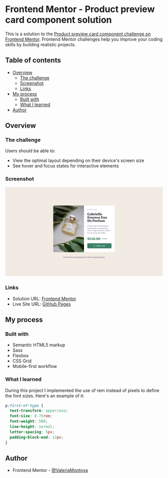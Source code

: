 # Frontend Mentor - Product preview card component solution

This is a solution to the [Product preview card component challenge on Frontend Mentor](https://www.frontendmentor.io/challenges/product-preview-card-component-GO7UmttRfa). Frontend Mentor challenges help you improve your coding skills by building realistic projects. 

## Table of contents

- [Overview](#overview)
  - [The challenge](#the-challenge)
  - [Screenshot](#screenshot)
  - [Links](#links)
- [My process](#my-process)
  - [Built with](#built-with)
  - [What I learned](#what-i-learned)
- [Author](#author)

## Overview

### The challenge

Users should be able to:

- View the optimal layout depending on their device's screen size
- See hover and focus states for interactive elements

### Screenshot

![](./product-preview-card-component.png)

### Links

- Solution URL: [Frontend Mentor](https://www.frontendmentor.io/solutions/product-preview-card-component-using-sass-qAarolh3Jo)
- Live Site URL: [GitHub Pages](https://valeriamontoya.github.io/product-preview-card-component/)

## My process

### Built with

- Semantic HTML5 markup
- Sass
- Flexbox
- CSS Grid
- Mobile-first workflow

### What I learned

During this project I implemented the use of rem instead of pixels to define the font sizes. Here's an example of it:

```css
p:first-of-type {
  text-transform: uppercase;
  font-size: 0.75rem;
  font-weight: 500;
  line-height: normal;
  letter-spacing: 5px;
  padding-block-end: 12px;
}
```

## Author

- Frontend Mentor - [@ValeriaMontoya](https://www.frontendmentor.io/profile/ValeriaMontoya)